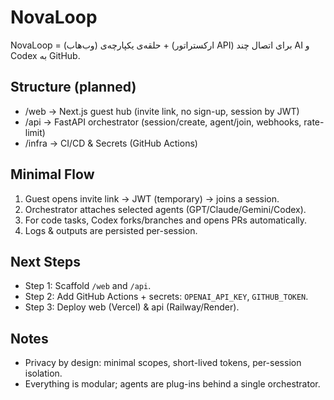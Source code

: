 # NovaLoop

NovaLoop = حلقه‌ی یکپارچه‌ی (وب‌هاب) + (ارکستراتور API) برای اتصال چند AI و Codex به GitHub.

## Structure (planned)
- /web  → Next.js guest hub (invite link, no sign-up, session by JWT)
- /api  → FastAPI orchestrator (session/create, agent/join, webhooks, rate-limit)
- /infra → CI/CD & Secrets (GitHub Actions)

## Minimal Flow
1) Guest opens invite link → JWT (temporary) → joins a session.
2) Orchestrator attaches selected agents (GPT/Claude/Gemini/Codex).
3) For code tasks, Codex forks/branches and opens PRs automatically.
4) Logs & outputs are persisted per-session.

## Next Steps
- Step 1: Scaffold `/web` and `/api`.
- Step 2: Add GitHub Actions + secrets: `OPENAI_API_KEY`, `GITHUB_TOKEN`.
- Step 3: Deploy web (Vercel) & api (Railway/Render).

## Notes
- Privacy by design: minimal scopes, short-lived tokens, per-session isolation.
- Everything is modular; agents are plug-ins behind a single orchestrator.
